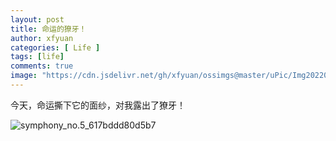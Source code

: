 ```yaml
---
layout: post
title: 命运的獠牙！
author: xfyuan
categories: [ Life ]
tags: [life]
comments: true
image: "https://cdn.jsdelivr.net/gh/xfyuan/ossimgs@master/uPic/Img20220302-213840.jpg"
---
```


今天，命运撕下它的面纱，对我露出了獠牙！

![symphony_no.5_617bddd80d5b7](https://cdn.jsdelivr.net/gh/xfyuan/ossimgs@master/uPic/symphony_no.5_617bddd80d5b7.png)
